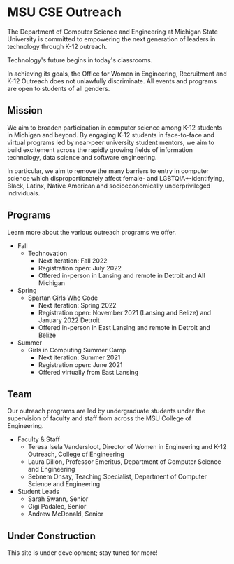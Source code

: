 # MSU CSE Outreach

The Department of Computer Science and Engineering at Michigan State University is committed to empowering the next generation of leaders in technology through K-12 outreach. 

Technology's future begins in today's classrooms.

In achieving its goals, the Office for Women in Engineering, Recruitment and K-12 Outreach does not unlawfully
discriminate. All events and programs are open to students of all genders.

## Mission

We aim to broaden participation in computer science among K-12 students in Michigan and beyond. By engaging K-12 students in face-to-face and virtual programs led by near-peer university student mentors, we aim to build excitement across the rapidly growing fields of information technology, data science and software engineering. 

In particular, we aim to remove the many barriers to entry in computer science which disproportionately affect female- and LGBTQIA+-identifying, Black, Latinx, Native American and socioeconomically underprivileged individuals.

 
## Programs

Learn more about the various outreach programs we offer.

- Fall
  - Technovation
    - Next iteration: Fall 2022
    - Registration open: July 2022
    - Offered in-person in Lansing and remote in Detroit and All Michigan
- Spring
  - Spartan Girls Who Code
    - Next iteration: Spring 2022
    - Registration open: November 2021 (Lansing and Belize) and January 2022 Detroit
    - Offered in-person in East Lansing and remote in Detroit and Belize
- Summer
  - Girls in Computing Summer Camp
    - Next iteration: Summer 2021
    - Registration open: June 2021
    - Offered virtually from East Lansing

## Team

Our outreach programs are led by undergraduate students under the supervision of faculty and staff from across the MSU College of Engineering.

- Faculty & Staff
  - Teresa Isela Vandersloot, Director of Women in Engineering and K-12 Outreach, College of Engineering
  - Laura Dillon, Professor Emeritus, Department of Computer Science and Engineering
  - Sebnem Onsay, Teaching Specialist, Department of Computer Science and Engineering
- Student Leads
  - Sarah Swann, Senior
  - Gigi Padalec, Senior
  - Andrew McDonald, Senior

## Under Construction

This site is under development; stay tuned for more!
